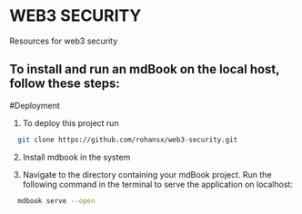 # WEB3 SECURITY
Resources for web3 security 
## To install and run an mdBook on the local host, follow these steps:

#Deployment

1. To deploy this project run
```bash
  git clone https://github.com/rohansx/web3-security.git
  ```

2. Install mdbook in the system

3. Navigate to the directory containing your mdBook project.
Run the following command in the terminal to serve the application on localhost:
```bash
  mdbook serve --open
 ```
